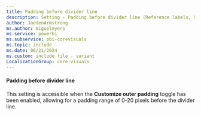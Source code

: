 ```yaml
---
title: Padding before divider line
description: Setting - Padding before divider line (Reference labels, Spacing, Padding before divider line)
author: JaedenArmstrong
ms.author: miguelmyers
ms.service: powerbi
ms.subservice: pbi-corevisuals
ms.topic: include
ms.date: 06/21/2024
ms.custom: include file - variant
LocalizationGroup: core-visuals
---
```

#### Padding before divider line

This setting is accessible when the **Customize outer padding** toggle has been enabled, allowing for a padding range of 0-20 pixels before the divider line.
